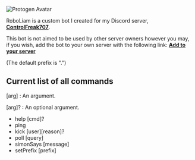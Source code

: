 ![Protogen Avatar](https://repository-images.githubusercontent.com/252278043/e73c6000-742f-11ea-9bb2-3744210750be)

RoboLiam is a custom bot I created for my Discord server, [**ControlFreak707**](https://discord.gg/WMArYB2).

This bot is not aimed to be used by other server owners however you may, if you wish, add the bot to your own server with the following link: [**Add to your server**](https://discordapp.com/api/oauth2/authorize?client_id=694637394300895273&permissions=8&scope=bot)

(The default prefix is ".")

## Current list of all commands

[arg]
: An argument.

[arg]?
: An optional argument.

- help [cmd]?
- ping
- kick [user][reason]?
- poll [query]
- simonSays [message]
- setPrefix [prefix]
